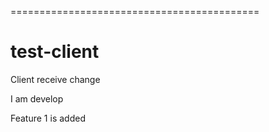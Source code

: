 
===========================================
# test-client

Client receive change

I am develop

Feature 1 is added